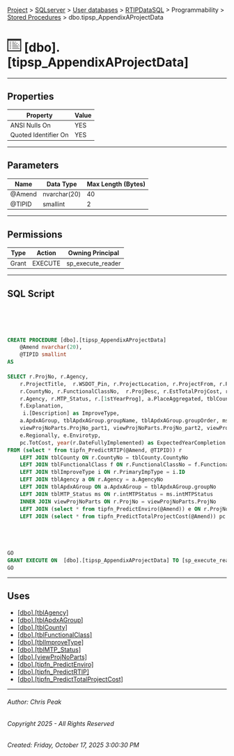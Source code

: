 #### 

[Project](../../../../../index.md) > [SQLserver](../../../../index.md) > [User databases](../../../index.md) > [RTIPDataSQL](../../index.md) > Programmability > [Stored Procedures](Stored_Procedures.md) > dbo.tipsp_AppendixAProjectData

# ![Stored Procedures](../../../../../Images/StoredProcedure32.png) [dbo].[tipsp_AppendixAProjectData]

---

## <a name="#properties"></a>Properties

| Property | Value |
|---|---|
| ANSI Nulls On | YES |
| Quoted Identifier On | YES |


---

## <a name="#parameters"></a>Parameters

| Name | Data Type | Max Length (Bytes) |
|---|---|---|
| @Amend | nvarchar(20) | 40 |
| @TIPID | smallint | 2 |


---

## <a name="#permissions"></a>Permissions

| Type | Action | Owning Principal |
|---|---|---|
| Grant | EXECUTE | sp_execute_reader |


---

## <a name="#sqlscript"></a>SQL Script

```sql




CREATE PROCEDURE [dbo].[tipsp_AppendixAProjectData] 
	@Amend nvarchar(20),
	@TIPID smallint
AS

SELECT r.ProjNo, r.Agency,
	r.ProjectTitle,  r.WSDOT_Pin, r.ProjectLocation, r.ProjectFrom, r.ProjectTo, 
	r.CountyNo, r.FunctionalClassNo,  r.ProjDesc, r.EstTotalProjCost, r.EstTotalProjCostYear, 
	r.Agency, r.MTP_Status, r.[1stYearProg], a.PlaceAggregated, tblCounty.CountyDesc, 
	f.Explanation, 
	 i.[Description] as ImproveType,
	a.ApdxAGroup, tblApdxAGroup.groupName, tblApdxAGroup.groupOrder, ms.strMTPStatus, 
	viewProjNoParts.ProjNo_part1, viewProjNoParts.ProjNo_part2, viewProjNoParts.ProjNo_part3, 
	e.Regionally, e.Envirotyp,
	pc.TotCost, year(r.DateFullyImplemented) as ExpectedYearCompletion
FROM (select * from tipfn_PredictRTIP(@Amend, @TIPID)) r
	LEFT JOIN tblCounty ON r.CountyNo = tblCounty.CountyNo 
	LEFT JOIN tblFunctionalClass f ON r.FunctionalClassNo = f.FunctionalClassNo
	LEFT JOIN tblImproveType i ON r.PrimaryImpType = i.ID
	LEFT JOIN tblAgency a ON r.Agency = a.AgencyNo
	LEFT JOIN tblApdxAGroup ON a.ApdxAGroup = tblApdxAGroup.groupNo
	LEFT JOIN tblMTP_Status ms ON r.intMTPStatus = ms.intMTPStatus
	INNER JOIN viewProjNoParts ON r.ProjNo = viewProjNoParts.ProjNo
	LEFT JOIN (select * from tipfn_PredictEnviro(@Amend)) e ON r.ProjNo = e.ProjNo
	LEFT JOIN (select * from tipfn_PredictTotalProjectCost(@Amend)) pc ON r.ProjNo = pc.ProjID




GO
GRANT EXECUTE ON  [dbo].[tipsp_AppendixAProjectData] TO [sp_execute_reader]
GO

```


---

## <a name="#uses"></a>Uses

* [[dbo].[tblAgency]](../../Tables/dbo_tblAgency.md)
* [[dbo].[tblApdxAGroup]](../../Tables/dbo_tblApdxAGroup.md)
* [[dbo].[tblCounty]](../../Tables/dbo_tblCounty.md)
* [[dbo].[tblFunctionalClass]](../../Tables/dbo_tblFunctionalClass.md)
* [[dbo].[tblImproveType]](../../Tables/dbo_tblImproveType.md)
* [[dbo].[tblMTP_Status]](../../Tables/dbo_tblMTP_Status.md)
* [[dbo].[viewProjNoParts]](../../Views/dbo_viewProjNoParts.md)
* [[dbo].[tipfn_PredictEnviro]](../Functions/Table-valued_Functions/dbo_tipfn_PredictEnviro.md)
* [[dbo].[tipfn_PredictRTIP]](../Functions/Table-valued_Functions/dbo_tipfn_PredictRTIP.md)
* [[dbo].[tipfn_PredictTotalProjectCost]](../Functions/Table-valued_Functions/dbo_tipfn_PredictTotalProjectCost.md)


---

###### Author:  Chris Peak

###### Copyright 2025 - All Rights Reserved

###### Created: Friday, October 17, 2025 3:00:30 PM

